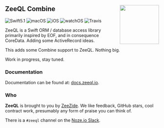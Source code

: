 <h2>ZeeQL Combine
  <img src="http://zeezide.com/img/ZeeQLIcon1024-QL.svg"
       align="right" width="128" height="128" />
</h2>

![Swift5.1](https://img.shields.io/badge/swift-5.1-blue.svg)
![macOS](https://img.shields.io/badge/os-macOS-green.svg?style=flat)
![iOS](https://img.shields.io/badge/os-iOS-green.svg?style=flat)
![watchOS](https://img.shields.io/badge/os-watchOS-green.svg?style=flat)
![Travis](https://travis-ci.org/ZeeQL/ZeeQL3Combine.svg?branch=develop)

ZeeQL is a Swift ORM / database access library primarily inspired by EOF,
and in consequence CoreData. Adding some ActiveRecord ideas.

This adds some Combine support to ZeeQL. Nothing big.

Work in progress, stay tuned.

### Documentation

Documentation can be found at:
[docs.zeeql.io](http://docs.zeeql.io/).

### Who

**ZeeQL** is brought to you by
[ZeeZide](http://zeezide.de).
We like feedback, GitHub stars, cool contract work,
presumably any form of praise you can think of.

There is a `#zeeql` channel on the [Noze.io Slack](http://slack.noze.io).

